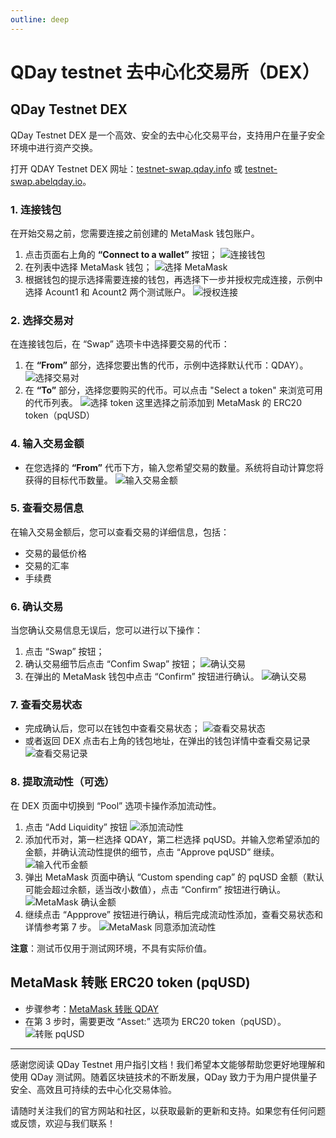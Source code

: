 ```yaml
---
outline: deep
---
```


# QDay testnet 去中心化交易所（DEX）

## QDay Testnet DEX

QDay Testnet DEX 是一个高效、安全的去中心化交易平台，支持用户在量子安全环境中进行资产交换。

打开 QDAY Testnet DEX 网址：[testnet-swap.qday.info](https://testnet-swap.qday.info/) 或  [testnet-swap.abelqday.io](https://testnet-swap.abelqday.io)。

### 1. 连接钱包

在开始交易之前，您需要连接之前创建的 MetaMask 钱包账户。

1. 点击页面右上角的 **“Connect to a wallet”** 按钮；
   ![连接钱包](/qday-testnet/swap/connect-wallet.png)<br>
2. 在列表中选择 MetaMask 钱包；
   ![选择 MetaMask](/qday-testnet/swap/select-metamask.png)<br>
3. 根据钱包的提示选择需要连接的钱包，再选择下一步并授权完成连接，示例中选择 Acount1 和 Acount2 两个测试账户。
   ![授权连接](/qday-testnet/swap/connect-authorize.png)

### 2. 选择交易对

在连接钱包后，在 “Swap” 选项卡中选择要交易的代币：

1. 在 **“From”** 部分，选择您要出售的代币，示例中选择默认代币：QDAY）。
   ![选择交易对](/qday-testnet/swap/select-pair.png)<br>
2. 在 **“To”** 部分，选择您要购买的代币。可以点击 "Select a token" 来浏览可用的代币列表。
   ![选择 token](/qday-testnet/swap/select-token.png)
   这里选择之前添加到 MetaMask 的 ERC20 token（pqUSD）

### 4. 输入交易金额

- 在您选择的 **“From”** 代币下方，输入您希望交易的数量。系统将自动计算您将获得的目标代币数量。
  ![输入交易金额](/qday-testnet/swap/input-qday-amount.png)

### 5. 查看交易信息
在输入交易金额后，您可以查看交易的详细信息，包括：
- 交易的最低价格
- 交易的汇率
- 手续费

### 6. 确认交易

当您确认交易信息无误后，您可以进行以下操作：

1. 点击 “Swap” 按钮；
2. 确认交易细节后点击 “Confim Swap” 按钮；
   ![确认交易](/qday-testnet/swap/confirm-swap.png)<br>
3. 在弹出的 MetaMask 钱包中点击 “Confirm” 按钮进行确认。
   ![确认交易](/qday-testnet/swap/metamask-confirm.png)

### 7. 查看交易状态

- 完成确认后，您可以在钱包中查看交易状态；
   ![查看交易状态](/qday-testnet/swap/metamask-dex-transaction-status.png)<br>
- 或者返回 DEX 点击右上角的钱包地址，在弹出的钱包详情中查看交易记录
   ![查看交易记录](/qday-testnet/swap/dex-transactions-list.png)

### 8. 提取流动性（可选）

在 DEX 页面中切换到 “Pool” 选项卡操作添加流动性。

1. 点击 “Add Liquidity” 按钮
   ![添加流动性](/qday-testnet/swap/add-liquidity.png)<br>
2. 添加代币对，第一栏选择 QDAY，第二栏选择 pqUSD。并输入您希望添加的金额，并确认流动性提供的细节，点击 “Approve pqUSD” 继续。
   ![输入代币金额](/qday-testnet/swap/input-liquidity-amount.png)<br>
3. 弹出 MetaMask 页面中确认 “Custom spending cap” 的 pqUSD 金额（默认可能会超过余额，适当改小数值），点击 “Confirm” 按钮进行确认。
   ![MetaMask 确认金额](/qday-testnet/swap/metamask-confirm-liquidity.png)<br>
4. 继续点击 “Appprove” 按钮进行确认，稍后完成流动性添加，查看交易状态和详情参考第 7 步。
   ![MetaMask 同意添加流动性](/qday-testnet/swap/metamask-approve-liquidity.png)

**注意**：测试币仅用于测试网环境，不具有实际价值。

## MetaMask 转账 ERC20 token (pqUSD)

- 步骤参考：[MetaMask 转账 QDAY](/zh/guide/qday-testnet/qday-faucet.html#metamask-转账-qday)
- 在第 3 步时，需要更改 “Asset:” 选项为 ERC20 token（pqUSD）。
  ![转账 pqUSD](/qday-testnet/swap/transaction-pqusd.png)

---

感谢您阅读 QDay Testnet 用户指引文档！我们希望本文能够帮助您更好地理解和使用 QDay 测试网。随着区块链技术的不断发展，QDay 致力于为用户提供量子安全、高效且可持续的去中心化交易体验。

请随时关注我们的官方网站和社区，以获取最新的更新和支持。如果您有任何问题或反馈，欢迎与我们联系！